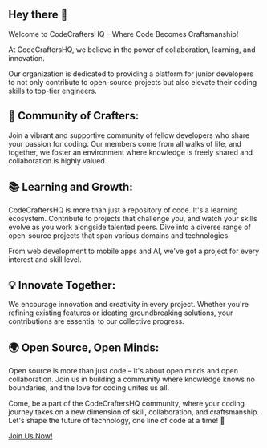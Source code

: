 ## Hey there 👋

Welcome to CodeCraftersHQ – Where Code Becomes Craftsmanship!

At CodeCraftersHQ, we believe in the power of collaboration, learning, and innovation. 

Our organization is dedicated to providing a platform for junior developers to not only contribute to open-source projects but also elevate their coding skills to top-tier engineers.

## 🤝 Community of Crafters: 

Join a vibrant and supportive community of fellow developers who share your passion for coding. 
Our members come from all walks of life, and together, we foster an environment where knowledge is freely shared and collaboration is highly valued.

## 📚 Learning and Growth: 

CodeCraftersHQ is more than just a repository of code. It's a learning ecosystem. Contribute to projects that challenge you, and watch your skills evolve as you work alongside talented peers.
Dive into a diverse range of open-source projects that span various domains and technologies. 

From web development to mobile apps and AI, we've got a project for every interest and skill level.

## 💡 Innovate Together: 

We encourage innovation and creativity in every project. Whether you're refining existing features or ideating groundbreaking solutions, your contributions are essential to our collective progress.

## 🌍 Open Source, Open Minds: 

Open source is more than just code – it's about open minds and open collaboration. Join us in building a community where knowledge knows no boundaries, and the love for coding unites us all.

Come, be a part of the CodeCraftersHQ community, where your coding journey takes on a new dimension of skill, collaboration, and craftsmanship. Let's shape the future of technology, one line of code at a time! 🚀

[Join Us Now!](https://github.com/CodeCraftersHQ)

